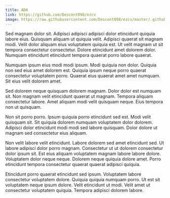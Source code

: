 ```yaml
---
title: ADA
link: https://github.com/Descent098/ezcv
image: https://raw.githubusercontent.com/Descent098/ezcv/master/.github/logo.png
---
```


Sed magnam dolor sit. Adipisci adipisci adipisci dolor etincidunt quiquia labore eius. Quisquam aliquam ut quiquia velit. Adipisci quaerat sit magnam modi. Velit dolor aliquam eius voluptatem quiquia est. Ut velit magnam ut sit tempora consectetur consectetur. Dolore etincidunt amet dolorem dolor. Numquam etincidunt etincidunt tempora quaerat porro labore quaerat.

Numquam ipsum eius modi modi ipsum. Modi quiquia non dolor. Quiquia non sed eius amet dolorem est. Quiquia ipsum neque porro quaerat consectetur voluptatem porro. Quaerat eius quaerat amet amet numquam. Sit eius velit dolorem amet.

Sed dolorem neque quisquam dolorem magnam. Dolor dolor est numquam sit. Non magnam velit etincidunt quaerat ut magnam. Tempora aliquam consectetur labore. Amet aliquam modi velit quisquam neque. Eius tempora non ut quisquam.

Non sit porro porro. Ipsum quiquia porro etincidunt sed est. Modi velit quisquam sit. Sit quiquia dolorem numquam voluptatem dolor dolorem. Adipisci dolor etincidunt modi modi sed labore quisquam. Dolor dolore ut magnam sed consectetur eius aliquam.

Non velit labore velit etincidunt. Labore dolorem sed amet etincidunt sed. Ut labore adipisci dolor porro magnam. Consectetur ut ut dolorem consectetur dolor ipsum sit. Est eius aliquam voluptatem magnam labore labore dolore. Voluptatem dolor neque neque. Dolorem neque quiquia dolore amet. Porro etincidunt tempora consectetur quaerat quaerat adipisci quiquia.

Etincidunt porro quaerat etincidunt sed ipsum. Voluptatem labore consectetur voluptatem dolore. Quiquia quiquia numquam porro. Ut est sit voluptatem neque ipsum dolore. Velit etincidunt ut modi. Velit amet ut consectetur voluptatem quiquia. Tempora adipisci dolorem labore.
    